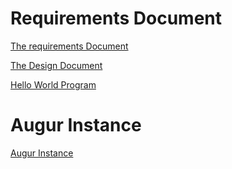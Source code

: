 # Requirements Document 

[The requirements Document](https://docs.google.com/document/d/117CQ4yC4P6OjxIOnkEgnnL8VSwtypcd_-B622_mI0_U/edit?usp=sharing)

[The Design Document](https://docs.google.com/document/d/10hAbv2xSinAt9TXZr4UJym5f1OyhpQmTKEHoyVaS9Fo/edit?usp=sharing)

[Hello World Program](helloWorld.ipynb)

# Augur Instance 

[Augur Instance](http://ec2-100-24-115-115.compute-1.amazonaws.com:5000/)

